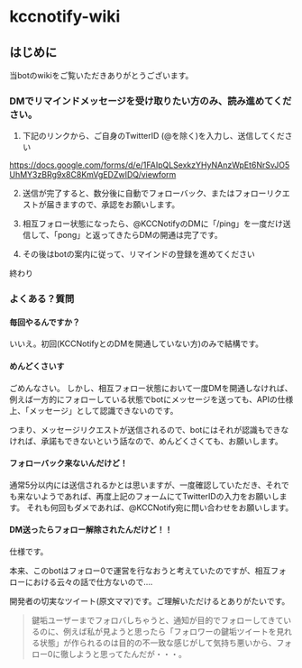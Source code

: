 # kccnotify-wiki

## はじめに

当botのwikiをご覧いただきありがとうございます。

### DMでリマインドメッセージを受け取りたい方のみ、読み進めてください。

1. 下記のリンクから、ご自身のTwitterID (@を除く)を入力し、送信してください

https://docs.google.com/forms/d/e/1FAIpQLSexkzYHyNAnzWpEt6NrSvJO5UhMY3zBRg9x8C8KmVgEDZwIDQ/viewform

2. 送信が完了すると、数分後に自動でフォローバック、またはフォローリクエストが届きますので、承認をお願いします。

3. 相互フォロー状態になったら、@KCCNotifyのDMに「/ping」を一度だけ送信して、「pong」と返ってきたらDMの開通は完了です。

4. その後はbotの案内に従って、リマインドの登録を進めてください

終わり

### よくある？質問
#### 毎回やるんですか？
いいえ。初回(KCCNotifyとのDMを開通していない方)のみで結構です。

#### めんどくさいす
ごめんなさい。
しかし、相互フォロー状態において一度DMを開通しなければ、例えば一方的にフォローしている状態でbotにメッセージを送っても、APIの仕様上、「メッセージ」として認識できないのです。

つまり、メッセージリクエストが送信されるので、botにはそれが認識もできなければ、承諾もできないという話なので、めんどくさくても、お願いします。

#### フォローバック来ないんだけど！
通常5分以内には送信されるかとは思いますが、一度確認していただき、それでも来ないようであれば、再度上記のフォームにてTwitterIDの入力をお願いします。
それも何回もダメであれば、@KCCNotify宛に問い合わせをお願いします。

#### DM送ったらフォロー解除されたんだけど！！

仕様です。

本来、このbotはフォロー0で運営を行なおうと考えていたのですが、相互フォローにおける云々の話で仕方ないので....

開発者の切実なツイート(原文ママ)です。ご理解いただけるとありがたいです。

>鍵垢ユーザーまでフォロバしちゃうと、通知が目的でフォローしてきているのに、例えば私が見ようと思ったら「フォロワーの鍵垢ツイートを見れる状態」が作られるのは目的の不一致な感じがして気持ち悪いから、フォロー0に徹しようと思ってたんだが・・・。
